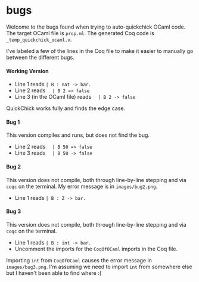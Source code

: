 # bugs

Welcome to the bugs found when trying to auto-quickchick OCaml code. The target OCaml file is `prop.ml`. The generated Coq code is `_temp_quickchick_ocaml.v`.

I've labeled a few of the lines in the Coq file to make it easier to manually go between the different bugs.

#### Working Version
- Line 1 reads `| B : nat -> bar.`
- Line 2 reads `  | B 2 => false`
- Line 3 (in the OCaml file) reads `  | B 2 -> false`

QuickChick works fully and finds the edge case.

#### Bug 1
This version compiles and runs, but does not find the bug.
- Line 2 reads `  | B 50 => false`
- Line 3 reads `  | B 50 -> false`

#### Bug 2
This version does not compile, both through line-by-line stepping and via `coqc` on the terminal. My error message is in `images/bug2.png`.

- Line 1 reads `| B : Z -> bar.`

#### Bug 3
This version does not compile, both through line-by-line stepping and via `coqc` on the terminal.

- Line 1 reads `| B : int -> bar.`
- Uncomment the imports for the `CoqOfOCaml` imports in the Coq file.

Importing `int` from `CoqOfOCaml` causes the error message in `images/bug3.png`. I'm assuming we need to import `int` from somewhere else but I haven't been able to find where :(

